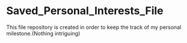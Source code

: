 # Saved_Personal_Interests_File
This file repository is created in order to keep the track of my personal milestone.(Nothing intriguing)
